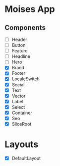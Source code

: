 # Moises App

## Components

- [ ] Header
- [ ] Button
- [ ] Feature
- [ ] Headline
- [ ] Hero
- [x] Brand
- [x] Footer
- [x] LocaleSwitch
- [x] Social
- [x] Text
- [x] Vector
- [x] Label
- [x] Select
- [x] Container
- [x] Seo
- [x] SliceRoot

# Layouts

- [x] DefaultLayout
